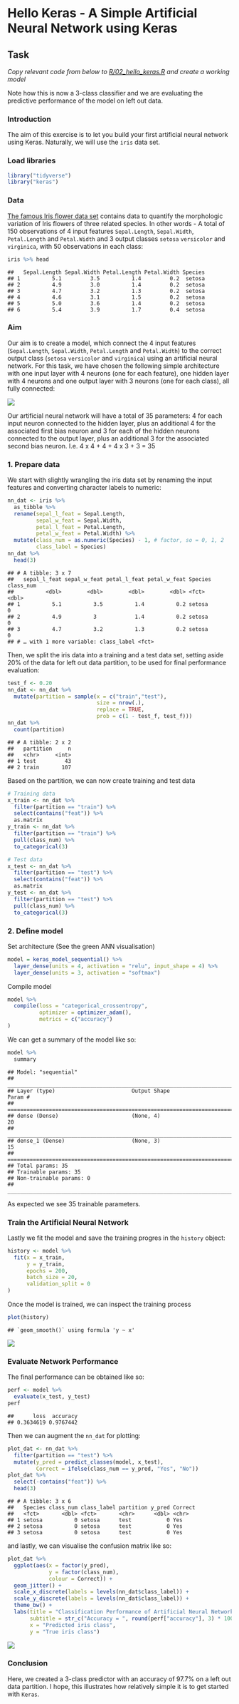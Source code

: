 Hello Keras - A Simple Artificial Neural Network using Keras
================

## Task

*Copy relevant code from below to
[R/02\_hello\_keras.R](R/02_hello_keras.R) and create a working model*

Note how this is now a 3-class classifier and we are evaluating the
predictive performance of the model on left out data.

### Introduction

The aim of this exercise is to let you build your first artificial
neural network using Keras. Naturally, we will use the `iris` data set.

### Load libraries

``` r
library("tidyverse")
library("keras")
```

### Data

[The famous Iris flower data
set](https://en.wikipedia.org/wiki/Iris_flower_data_set) contains data
to quantify the morphologic variation of Iris flowers of three related
species. In other words - A total of 150 observations of 4 input
features `Sepal.Length`, `Sepal.Width`, `Petal.Length` and `Petal.Width`
and 3 output classes `setosa` `versicolor` and `virginica`, with 50
observations in each class:

``` r
iris %>% head
```

    ##   Sepal.Length Sepal.Width Petal.Length Petal.Width Species
    ## 1          5.1         3.5          1.4         0.2  setosa
    ## 2          4.9         3.0          1.4         0.2  setosa
    ## 3          4.7         3.2          1.3         0.2  setosa
    ## 4          4.6         3.1          1.5         0.2  setosa
    ## 5          5.0         3.6          1.4         0.2  setosa
    ## 6          5.4         3.9          1.7         0.4  setosa

### Aim

Our aim is to create a model, which connect the 4 input features
(`Sepal.Length`, `Sepal.Width`, `Petal.Length` and `Petal.Width`) to the
correct output class (`setosa` `versicolor` and `virginica`) using an
artificial neural network. For this task, we have chosen the following
simple architecture with one input layer with 4 neurons (one for each
feature), one hidden layer with 4 neurons and one output layer with 3
neurons (one for each class), all fully connected:

![](https://raw.githubusercontent.com/leonjessen/keras_tensorflow_on_iris/master/img/architecture_visualisation.png)

Our artificial neural network will have a total of 35 parameters: 4 for
each input neuron connected to the hidden layer, plus an additional 4
for the associated first bias neuron and 3 for each of the hidden
neurons connected to the output layer, plus an additional 3 for the
associated second bias neuron. I.e. 4 x 4 + 4 + 4 x 3 + 3 = 35

### 1\. Prepare data

We start with slightly wrangling the iris data set by renaming the input
features and converting character labels to numeric:

``` r
nn_dat <- iris %>%
  as_tibble %>%
  rename(sepal_l_feat = Sepal.Length,
         sepal_w_feat = Sepal.Width,
         petal_l_feat = Petal.Length,
         petal_w_feat = Petal.Width) %>%
  mutate(class_num = as.numeric(Species) - 1, # factor, so = 0, 1, 2
         class_label = Species)
nn_dat %>%
  head(3)
```

    ## # A tibble: 3 x 7
    ##   sepal_l_feat sepal_w_feat petal_l_feat petal_w_feat Species class_num
    ##          <dbl>        <dbl>        <dbl>        <dbl> <fct>       <dbl>
    ## 1          5.1          3.5          1.4          0.2 setosa          0
    ## 2          4.9          3            1.4          0.2 setosa          0
    ## 3          4.7          3.2          1.3          0.2 setosa          0
    ## # … with 1 more variable: class_label <fct>

Then, we split the iris data into a training and a test data set,
setting aside 20% of the data for left out data partition, to be used
for final performance evaluation:

``` r
test_f <- 0.20
nn_dat <- nn_dat %>%
  mutate(partition = sample(x = c("train","test"),
                            size = nrow(.),
                            replace = TRUE,
                            prob = c(1 - test_f, test_f)))
nn_dat %>%
  count(partition)
```

    ## # A tibble: 2 x 2
    ##   partition     n
    ##   <chr>     <int>
    ## 1 test         43
    ## 2 train       107

Based on the partition, we can now create training and test data

``` r
# Training data
x_train <- nn_dat %>%
  filter(partition == "train") %>%
  select(contains("feat")) %>%
  as.matrix
y_train <- nn_dat %>%
  filter(partition == "train") %>%
  pull(class_num) %>%
  to_categorical(3)

# Test data
x_test <- nn_dat %>%
  filter(partition == "test") %>%
  select(contains("feat")) %>%
  as.matrix
y_test <- nn_dat %>%
  filter(partition == "test") %>%
  pull(class_num) %>%
  to_categorical(3)
```

### 2\. Define model

Set architecture (See the green ANN visualisation)

``` r
model = keras_model_sequential() %>% 
  layer_dense(units = 4, activation = "relu", input_shape = 4) %>% 
  layer_dense(units = 3, activation = "softmax")
```

Compile model

``` r
model %>%
  compile(loss = "categorical_crossentropy",
          optimizer = optimizer_adam(),
          metrics = c("accuracy")
)
```

We can get a summary of the model like so:

``` r
model %>%
  summary
```

    ## Model: "sequential"
    ## ________________________________________________________________________________
    ## Layer (type)                        Output Shape                    Param #     
    ## ================================================================================
    ## dense (Dense)                       (None, 4)                       20          
    ## ________________________________________________________________________________
    ## dense_1 (Dense)                     (None, 3)                       15          
    ## ================================================================================
    ## Total params: 35
    ## Trainable params: 35
    ## Non-trainable params: 0
    ## ________________________________________________________________________________

As expected we see 35 trainable parameters.

### Train the Artificial Neural Network

Lastly we fit the model and save the training progres in the `history`
object:

``` r
history <- model %>%
  fit(x = x_train,
      y = y_train,
      epochs = 200,
      batch_size = 20,
      validation_split = 0
)
```

Once the model is trained, we can inspect the training process

``` r
plot(history)
```

    ## `geom_smooth()` using formula 'y ~ x'

<img src="03_hello_keras_files/figure-gfm/see_training-1.png" style="display: block; margin: auto;" />

### Evaluate Network Performance

The final performance can be obtained like so:

``` r
perf <- model %>%
  evaluate(x_test, y_test)
perf
```

    ##      loss  accuracy 
    ## 0.3634619 0.9767442

Then we can augment the `nn_dat` for plotting:

``` r
plot_dat <- nn_dat %>%
  filter(partition == "test") %>%
  mutate(y_pred = predict_classes(model, x_test),
         Correct = ifelse(class_num == y_pred, "Yes", "No"))
plot_dat %>%
  select(-contains("feat")) %>%
  head(3)
```

    ## # A tibble: 3 x 6
    ##   Species class_num class_label partition y_pred Correct
    ##   <fct>       <dbl> <fct>       <chr>      <dbl> <chr>  
    ## 1 setosa          0 setosa      test           0 Yes    
    ## 2 setosa          0 setosa      test           0 Yes    
    ## 3 setosa          0 setosa      test           0 Yes

and lastly, we can visualise the confusion matrix like so:

``` r
plot_dat %>%
  ggplot(aes(x = factor(y_pred),
             y = factor(class_num),
             colour = Correct)) +
  geom_jitter() +
  scale_x_discrete(labels = levels(nn_dat$class_label)) +
  scale_y_discrete(labels = levels(nn_dat$class_label)) +
  theme_bw() +
  labs(title = "Classification Performance of Artificial Neural Network",
       subtitle = str_c("Accuracy = ", round(perf["accuracy"], 3) * 100, "%"),
       x = "Predicted iris class",
       y = "True iris class")
```

<img src="03_hello_keras_files/figure-gfm/conf_mat_vis-1.png" style="display: block; margin: auto;" />

### Conclusion

Here, we created a 3-class predictor with an accuracy of 97.7% on a left
out data partition. I hope, this illustrates how relatively simple it is
to get started with `Keras`.
